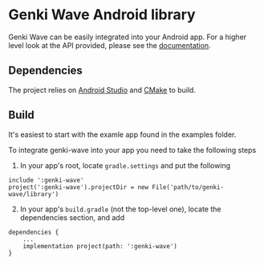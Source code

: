 # Genki Wave Android library

Genki Wave can be easily integrated into your Android app. For a higher level look at the API provided, please see the [documentation](https://www.notion.so/Wave-API-8a91bd3553ee4529878342dec477d93f).

## Dependencies

The project relies on [Android Studio](https://developer.android.com/studio) and [CMake]([https://developer.android.com/studio](https://cmake.org/)) to build.

## Build

It's easiest to start with the examle app found in the examples folder.

To integrate genki-wave into your app you need to take the following steps

1. In your app's root, locate `gradle.settings` and put the following 
```
include ':genki-wave'
project(':genki-wave').projectDir = new File('path/to/genki-wave/library')
```
2. In your app's `build.gradle` (not the top-level one), locate the dependencies section, and add
```
dependencies {
    ...
    implementation project(path: ':genki-wave')
}
```
